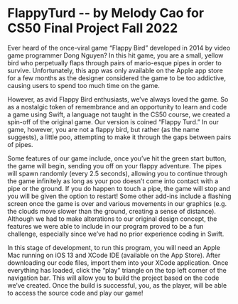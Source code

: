 # FlappyTurd -- by Melody Cao for CS50 Final Project Fall 2022

Ever heard of the once-viral game “Flappy Bird” developed in 2014 by video game programmer Dong Nguyen? In this hit game, you are a small, yellow bird who perpetually flaps through pairs of mario-esque pipes in order to survive. Unfortunately, this app was only available on the Apple app store for a few months as the designer considered the game to be too addictive, causing users to spend too much time on the game. 

However, as avid Flappy Bird enthusiasts, we’ve always loved the game. So as a nostalgic token of remembrance and an opportunity to learn and code a game using Swift, a language not taught in the CS50 course, we created a spin-off of the original game. Our version is coined “Flappy Turd.” In our game, however, you are not a flappy bird, but rather (as the name suggests), a little poo, attempting to make it through the gaps between pairs of pipes. 

Some features of our game include, once you’ve hit the green start button, the game will begin, sending you off on your flappy adventure. The pipes will spawn randomly (every 2.5 seconds), allowing you to continue through the game infinitely as long as your poo doesn’t come into contact with a pipe or the ground. If you do happen to touch a pipe, the game will stop and you will be given the option to restart! Some other add-ins include a flashing screen once the game is over and various movements in our graphics (e.g. the clouds move slower than the ground, creating a sense of distance). Although we had to make alterations to our original design concept, the features we were able to include in our program proved to be a fun challenge, especially since we’ve had no prior experience coding in Swift.

In this stage of development, to run this program, you will need an Apple Mac running on iOS 13 and XCode IDE (available on the App Store). After downloading our code files, import them into your XCode application. Once everything has loaded, click the “play” triangle on the top left corner of the navigation bar. This will allow you to build the project based on the code we’ve created. Once the build is successful, you, as the player, will be able to access the source code and play our game!
